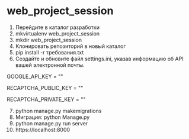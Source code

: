 # web_project_session
1) Перейдите в каталог разработки
2) mkvirtualenv web_project_session
3) mkdir web_project_session
4) Клонировать репозиторий в новый каталог
5) pip install -r требования.txt
6) Создайте и обновите файл settings.ini, указав информацию об API вашей электронной почты.

GOOGLE_API_KEY = ""

RECAPTCHA_PUBLIC_KEY = ""

RECAPTCHA_PRIVATE_KEY = ""

7) python manage.py makemigrations
8) Миграция: python Manage.py
9) python manage.py run server
10) https://localhost:8000


